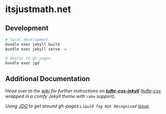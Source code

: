 # itsjustmath.net

## Development

```zsh
# local development
bundle exec jekyll build
bundle exec jekyll serve -w

# deploy to gh-pages
bundle exec jgd
```

## Additional Documentation

_Head over to the [wiki](https://github.com/itsjustmath/itsjustmath.net/wiki) for further instructions on **[tufte-css-jekyll](https://github.com/sdruskat/tufte-css-jekyll)** ([tufte-css](https://github.com/edwardtufte/tufte-css) wrapped in a comfy Jekyll theme with `rake` support)_.

_Using [JDG](https://github.com/yegor256/jekyll-github-deploy) to get around gh-pages `Liquid Tag Not Recognized` [issue](https://github.com/clayh53/tufte-jekyll/issues/52)._

